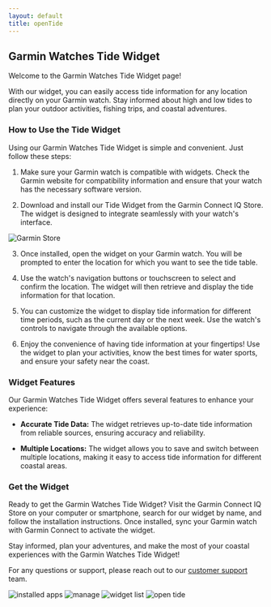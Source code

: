 ```yaml
---
layout: default
title: openTide
---
```


## Garmin Watches Tide Widget

Welcome to the Garmin Watches Tide Widget page!

 With our widget, you can easily access tide information for any location directly on your Garmin watch. Stay informed about high and low tides to plan your outdoor activities, fishing trips, and coastal adventures.

### How to Use the Tide Widget

Using our Garmin Watches Tide Widget is simple and convenient. Just follow these steps:

1. Make sure your Garmin watch is compatible with widgets. Check the Garmin website for compatibility information and ensure that your watch has the necessary software version.

2. Download and install our Tide Widget from the Garmin Connect IQ Store. The widget is designed to integrate seamlessly with your watch's interface.

![Garmin Store](/images/appStore.png)

3. Once installed, open the widget on your Garmin watch. You will be prompted to enter the location for which you want to see the tide table.

4. Use the watch's navigation buttons or touchscreen to select and confirm the location. The widget will then retrieve and display the tide information for that location.

5. You can customize the widget to display tide information for different time periods, such as the current day or the next week. Use the watch's controls to navigate through the available options.

6. Enjoy the convenience of having tide information at your fingertips! Use the widget to plan your activities, know the best times for water sports, and ensure your safety near the coast.

### Widget Features

Our Garmin Watches Tide Widget offers several features to enhance your experience:

- **Accurate Tide Data:** The widget retrieves up-to-date tide information from reliable sources, ensuring accuracy and reliability.

- **Multiple Locations:** The widget allows you to save and switch between multiple locations, making it easy to access tide information for different coastal areas.

### Get the Widget

Ready to get the Garmin Watches Tide Widget? Visit the Garmin Connect IQ Store on your computer or smartphone, search for our widget by name, and follow the installation instructions. Once installed, sync your Garmin watch with Garmin Connect to activate the widget.

Stay informed, plan your adventures, and make the most of your coastal experiences with the Garmin Watches Tide Widget!

For any questions or support, please reach out to our [customer support](/contact) team.


![installed apps](/images/installedApps.png)
![manage](/images/manageWatche.png)
![widget list](/images/widgetList.png)
![open tide](/images/openTide_widget.png)
